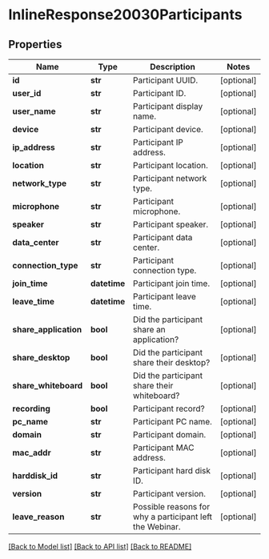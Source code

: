 # InlineResponse20030Participants

## Properties
Name | Type | Description | Notes
------------ | ------------- | ------------- | -------------
**id** | **str** | Participant UUID. | [optional] 
**user_id** | **str** | Participant ID. | [optional] 
**user_name** | **str** | Participant display name. | [optional] 
**device** | **str** | Participant device. | [optional] 
**ip_address** | **str** | Participant IP address. | [optional] 
**location** | **str** | Participant location. | [optional] 
**network_type** | **str** | Participant network type. | [optional] 
**microphone** | **str** | Participant microphone. | [optional] 
**speaker** | **str** | Participant speaker. | [optional] 
**data_center** | **str** | Participant data center. | [optional] 
**connection_type** | **str** | Participant connection type. | [optional] 
**join_time** | **datetime** | Participant join time. | [optional] 
**leave_time** | **datetime** | Participant leave time. | [optional] 
**share_application** | **bool** | Did the participant share an application? | [optional] 
**share_desktop** | **bool** | Did the participant share their desktop? | [optional] 
**share_whiteboard** | **bool** | Did the participant share their whiteboard? | [optional] 
**recording** | **bool** | Participant record? | [optional] 
**pc_name** | **str** | Participant PC name. | [optional] 
**domain** | **str** | Participant domain. | [optional] 
**mac_addr** | **str** | Participant MAC address. | [optional] 
**harddisk_id** | **str** | Participant hard disk ID. | [optional] 
**version** | **str** | Participant version. | [optional] 
**leave_reason** | **str** | Possible reasons for why a participant left the Webinar.  | [optional] 

[[Back to Model list]](../README.md#documentation-for-models) [[Back to API list]](../README.md#documentation-for-api-endpoints) [[Back to README]](../README.md)

